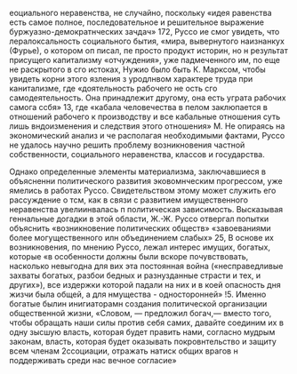 еоциального неравенства, не случайно, поскольку «идея равенства есть самое полное, последовательное и решительное выражение буржуазно-демократнческих зачдач» 172, Руссо ие смог увидеть, что лералоксальность социального бытия, «мира, вывернутого наизнанкух (Фурье), о котором оп писал, пе просто продукт историн, но н результат присущего капитализму «отчуждения», уже падмеченного им, по еще не раскрытого в сго истоках, Нужио было быть К. Марксом, чтобы увидеть корни этого язления з уродлнвом характере труда при канитализме, где «доятельность рабочего не ость сго самодеятельность. Она принадлежит другому, она есть уграта рабочих самога ссбя» 13, где «кабала человечества в пелом заклюпается в отношений рабочего к производству и все кабальные отношения суть лишь вндоизменения и следствия этого отношения» М. Не опираясь на экономический анализ и че располагая необходимыми фактами, Руссо не удалось научно решить проблему возникновения частной собственности, социального неравенства, классов и государства.

Однако определенные элементы материализма, заключавшиеся в объясненни политического развития эковомнческим прогрессом, уже ямелись в работах Руссо. Свидетельством этому может служить его рассуждение о тсм, как в связи с развитием имущественного неравенства увелиинвалась п политическая зависимость. Высказывая геннальные догадки в этой области, Ж.-Ж. Руссо отвергал попытки объяснить «возникновение политических обществ» «завоеваниями более могущественного илн объединением слабых» 25, В основе их возникновения, по мнению Руссо, лежал интерес имущих, богатых, которые «в особенности должны были вскоре почувствовать, насколько невыгодна для вих эта постоянная война («несправедливые захваты богатых, разбои бедных и разнузданные страсти и тех, и других»), все издержки которой падали на них и в коей опасность дня жизчи была общей, а для нмущества - односторонней» !5. Именно богатые былин инигиаторамн создания политической организации общественной жизни, «Словом, — предложил богач,— вместо того, чтобы обращать наши силы против себя самих, давайте соединим их в одну зысшую власть, которая будет править нами, согласно мудрым законам, власть, которая будет оказывать покровнтельство и защиту всем членам 2ссоциации, отражать натиск общих врагов н поддерживать среди нас вечное согласие» 
